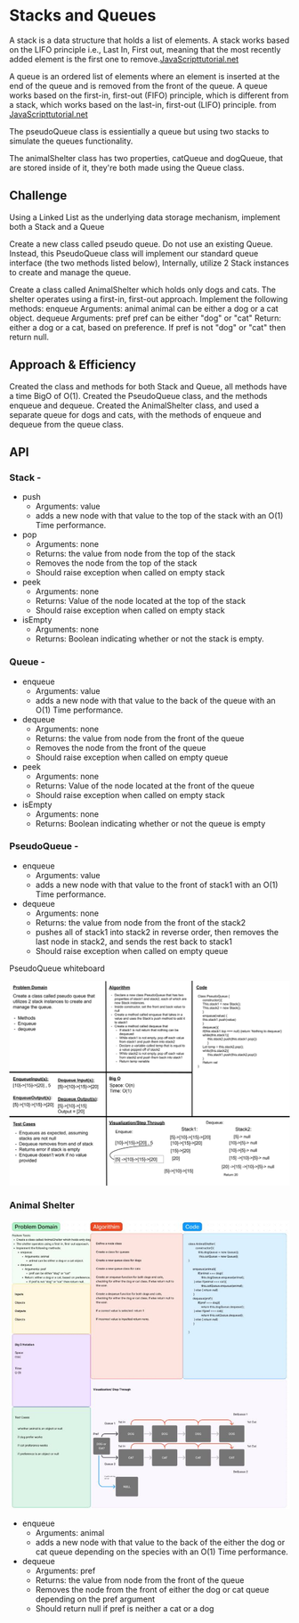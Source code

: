 # Stacks and Queues
<!-- Short summary or background information -->
A stack is a data structure that holds a list of elements. A stack works based on the LIFO principle i.e., Last In, First out, meaning that the most recently added element is the first one to remove.[JavaScripttutorial.net](https://www.javascripttutorial.net/javascript-stack/)

A queue is an ordered list of elements where an element is inserted at the end of the queue and is removed from the front of the queue.
A queue works based on the first-in, first-out (FIFO) principle, which is different from a stack, which works based on the last-in, first-out (LIFO) principle. from [JavaScripttutorial.net](https://www.javascripttutorial.net/javascript-queue/)

The pseudoQueue class is essientially a queue but using two stacks to simulate the queues functionality.

The animalShelter class has two properties, catQueue and dogQueue, that are stored inside of it, they're both made using the Queue class.

## Challenge
<!-- Description of the challenge -->
Using a Linked List as the underlying data storage mechanism, implement both a Stack and a Queue

Create a new class called pseudo queue.
Do not use an existing Queue.
Instead, this PseudoQueue class will implement our standard queue interface (the two methods listed below),
Internally, utilize 2 Stack instances to create and manage the queue.

Create a class called AnimalShelter which holds only dogs and cats.
The shelter operates using a first-in, first-out approach.
Implement the following methods:
enqueue
Arguments: animal
animal can be either a dog or a cat object.
dequeue
Arguments: pref
pref can be either "dog" or "cat"
Return: either a dog or a cat, based on preference.
If pref is not "dog" or "cat" then return null.

## Approach & Efficiency
<!-- What approach did you take? Why? What is the Big O space/time for this approach? -->
Created the class and methods for both Stack and Queue, all methods have a time BigO of O(1).
Created the PseudoQueue class, and the methods enqueue and dequeue.
Created the AnimalShelter class, and used a separate queue for dogs and cats, with the methods of enqueue and dequeue from the queue class.

## API
<!-- Description of each method publicly available to your Stack and Queue-->

### Stack -

- push
  - Arguments: value
  - adds a new node with that value to the top of the stack with an O(1) Time performance.
- pop
  - Arguments: none
  - Returns: the value from node from the top of the stack
  - Removes the node from the top of the stack
  - Should raise exception when called on empty stack
- peek
  - Arguments: none
  - Returns: Value of the node located at the top of the stack
  - Should raise exception when called on empty stack
- isEmpty
  - Arguments: none
  - Returns: Boolean indicating whether or not the stack is empty.

### Queue -

- enqueue
  - Arguments: value
  - adds a new node with that value to the back of the queue with an O(1) Time performance.
- dequeue
  - Arguments: none
  - Returns: the value from node from the front of the queue
  - Removes the node from the front of the queue
  - Should raise exception when called on empty queue
- peek
  - Arguments: none
  - Returns: Value of the node located at the front of the queue
  - Should raise exception when called on empty stack
- isEmpty
  - Arguments: none
  - Returns: Boolean indicating whether or not the queue is empty

### PseudoQueue -

- enqueue
  - Arguments: value
  - adds a new node with that value to the front of stack1 with an O(1) Time performance.
- dequeue
  - Arguments: none
  - Returns: the value from node from the front of the stack2
  - pushes all of stack1 into stack2 in reverse order, then removes the last node in stack2, and sends the rest back to stack1
  - Should raise exception when called on empty queue

PseudoQueue whiteboard

![whiteboard](./pseudoQueue.jpg)

### Animal Shelter

![whiteboard](./stack-queue-animal-shelter.JPG)

- enqueue
  - Arguments: animal
  - adds a new node with that value to the back of the either the dog or cat queue depending on the species with an O(1) Time performance.
- dequeue
  - Arguments: pref
  - Returns: the value from node from the front of the queue
  - Removes the node from the front of either the dog or cat queue depending on the pref argument
  - Should return null if pref is neither a cat or a dog
